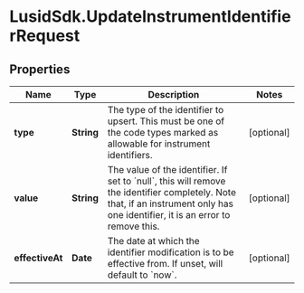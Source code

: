 # LusidSdk.UpdateInstrumentIdentifierRequest

## Properties
Name | Type | Description | Notes
------------ | ------------- | ------------- | -------------
**type** | **String** | The type of the identifier to upsert. This must be one of the code types marked as   allowable for instrument identifiers. | [optional] 
**value** | **String** | The value of the identifier. If set to &#x60;null&#x60;, this will remove the identifier completely.  Note that, if an instrument only has one identifier, it is an error to remove this. | [optional] 
**effectiveAt** | **Date** | The date at which the identifier modification is to be effective from. If unset, will  default to &#x60;now&#x60;. | [optional] 


